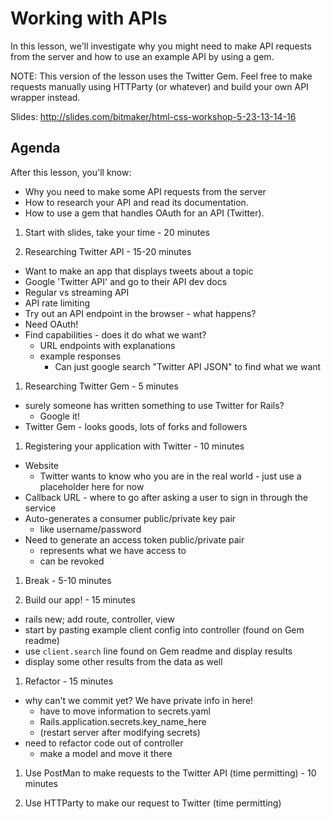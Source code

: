 # Working with APIs

In this lesson, we'll investigate why you might need to make API requests from the server and how to use an example API by using a gem.

NOTE: This version of the lesson uses the Twitter Gem. Feel free to make requests manually using HTTParty (or whatever) and build your own API wrapper instead.

Slides: http://slides.com/bitmaker/html-css-workshop-5-23-13-14-16

## Agenda
After this lesson, you'll know:

  * Why you need to make some API requests from the server
  * How to research your API and read its documentation.
  * How to use a gem that handles OAuth for an API (Twitter).

1. Start with slides, take your time - 20 minutes

1. Researching Twitter API - 15-20 minutes
  * Want to make an app that displays tweets about a topic
  * Google 'Twitter API' and go to their API dev docs
  * Regular vs streaming API
  * API rate limiting
  * Try out an API endpoint in the browser - what happens?
  * Need OAuth!
  * Find capabilities - does it do what we want?
    * URL endpoints with explanations
    * example responses
      * Can just google search "Twitter API JSON" to find what we want

1. Researching Twitter Gem - 5 minutes
  * surely someone has written something to use Twitter for Rails?
    * Google it!
  * Twitter Gem - looks goods, lots of forks and followers

1. Registering your application with Twitter - 10 minutes
  * Website
    * Twitter wants to know who you are in the real world - just use a placeholder here for now
  * Callback URL - where to go after asking a user to sign in through the service
  * Auto-generates a consumer public/private key pair
    * like username/password
  * Need to generate an access token public/private pair
    * represents what we have access to
    * can be revoked

1. Break - 5-10 minutes

1. Build our app! - 15 minutes
  * rails new; add route, controller, view
  * start by pasting example client config into controller (found on Gem readme)
  * use `client.search` line found on Gem readme and display results
  * display some other results from the data as well

1. Refactor - 15 minutes
  * why can't we commit yet? We have private info in here!
    * have to move information to secrets.yaml
    * Rails.application.secrets.key_name_here
    * (restart server after modifying secrets)
  * need to refactor code out of controller
    * make a model and move it there

1. Use PostMan to make requests to the Twitter API (time permitting) - 10 minutes

1. Use HTTParty to make our request to Twitter (time permitting)
